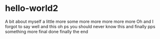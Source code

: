 # hello-world2

A bit about myself
a little more
some more
more more more more
Oh and I forgot to say
well and this
oh ps you should never know this
and finally
pps something more final
done finally
the end

